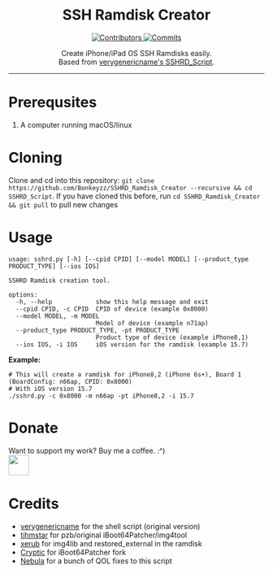<h1 align="center">SSH Ramdisk Creator</h1>

<p align="center">
  <a href="https://github.com/Bonkeyzz/SSHRD_Script_bonk/graphs/contributors" target="_blank">
    <img src="https://img.shields.io/github/contributors/verygenericname/SSHRD_Script.svg" alt="Contributors">
  </a>
  <a href="https://github.com/Bonkeyzz/SSHRD_Script_bonk/commits/main" target="_blank">
    <img src="https://img.shields.io/github/commit-activity/w/verygenericname/SSHRD_Script.svg" alt="Commits">
  </a>
</p>

<p align="center">
Create iPhone/iPad OS SSH Ramdisks easily.</br>
Based from <a href="https://github.com/verygenericname/SSHRD_Script">verygenericname's SSHRD_Script</a>.
</p>

---

# Prerequsites

1. A computer running macOS/linux

# Cloning

Clone and cd into this repository: `git clone https://github.com/Bonkeyzz/SSHRD_Ramdisk_Creator --recursive && cd SSHRD_Script`.
If you have cloned this before, run `cd SSHRD_Ramdisk_Creator && git pull` to pull new changes

# Usage
```shell
usage: sshrd.py [-h] [--cpid CPID] [--model MODEL] [--product_type PRODUCT_TYPE] [--ios IOS]

SSHRD Ramdisk creation tool.

options:                                               
  -h, --help            show this help message and exit
  --cpid CPID, -c CPID  CPID of device (example 0x8000)
  --model MODEL, -m MODEL                              
                        Model of device (example n71ap)
  --product_type PRODUCT_TYPE, -pt PRODUCT_TYPE
                        Product type of device (example iPhone8,1)
  --ios IOS, -i IOS     iOS version for the ramdisk (example 15.7)
```
**Example:**
```shell
# This will create a ramdisk for iPhone8,2 (iPhone 6s+), Board 1 (BoardConfig: n66ap, CPID: 0x8000)
# With iOS version 15.7
./sshrd.py -c 0x8000 -m n66ap -pt iPhone8,2 -i 15.7
```

# Donate
Want to support my work? Buy me a coffee. :^)
<a href="https://paypal.me/bonkeyzz"></br>
<img src="https://raw.githubusercontent.com/andreostrovsky/donate-with-paypal/master/blue.svg" height="40"></a>

# Credits
- [verygenericname](https://github.com/verygenericname) for the shell script (original version)
- [tihmstar](https://github.com/tihmstar) for pzb/original iBoot64Patcher/img4tool
- [xerub](https://github.com/xerub) for img4lib and restored_external in the ramdisk
- [Cryptic](https://github.com/Cryptiiiic) for iBoot64Patcher fork
- [Nebula](https://github.com/itsnebulalol) for a bunch of QOL fixes to this script
